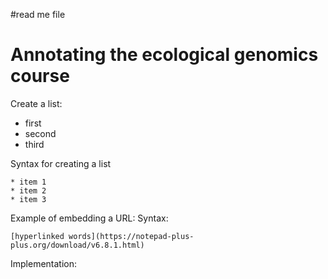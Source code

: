 #read me file 

# Annotating the ecological genomics course

Create a list:
* first   
* second      
* third      

Syntax for creating a list

```
* item 1   
* item 2   
* item 3   
```

Example of embedding a URL:
Syntax:
```
[hyperlinked words](https://notepad-plus-plus.org/download/v6.8.1.html)
```
Implementation:
